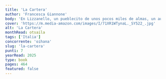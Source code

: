 ```yaml
---
title: 'La Cartera'
author: 'Francesca Giannone'
body: 'En Lizzanello, un pueblecito de unos pocos miles de almas, un autobús de línea se detiene en la plaza mayor y baja una pareja: él, Carlo, es hijo del sur y está contento de regresar a casa; ella, Anna, su esposa, nacida en el norte, está triste y preocupada: ¿qué vida le espera en esta tierra desconocida?'
cover: 'https://m.media-amazon.com/images/I/71XR1WTynaL._SY522_.jpg'
alt: 'La Cartera'
monthRead: otsaila
tags: ['Italia']
concorrente: 'oihana'
slug: 'la-cartera'
punti: 7
yearRead: 2025
type: book
pages: 464
featured: false
---
```

